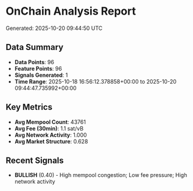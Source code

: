 # OnChain Analysis Report
Generated: 2025-10-20 09:44:50 UTC

## Data Summary
- **Data Points**: 96
- **Feature Points**: 96
- **Signals Generated**: 1
- **Time Range**: 2025-10-18 16:56:12.378858+00:00 to 2025-10-20 09:44:47.735992+00:00

## Key Metrics
- **Avg Mempool Count**: 43761
- **Avg Fee (30min)**: 1.1 sat/vB
- **Avg Network Activity**: 1.000
- **Avg Market Structure**: 0.628

## Recent Signals
- **BULLISH** (0.40) - High mempool congestion; Low fee pressure; High network activity
